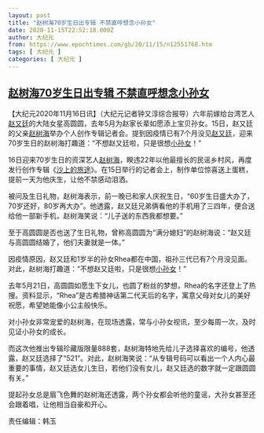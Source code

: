 ```yaml
---
layout: post
title: "赵树海70岁生日出专辑 不禁直呼想念小孙女"
date: 2020-11-15T22:52:18.000Z
author: 大纪元
from: https://www.epochtimes.com/gb/20/11/15/n12551768.htm
tags: [ 大纪元 ]
categories: [ 大纪元 ]
---
```

<!--1605480738000-->
[赵树海70岁生日出专辑 不禁直呼想念小孙女](https://www.epochtimes.com/gb/20/11/15/n12551768.htm)
------

<div>
<p>【大纪元2020年11月16日讯】（大纪元记者钟又淳综合报导）六年前嫁给台湾艺人<a href="https://www.epochtimes.com/gb/tag/%E8%B5%B5%E5%8F%88%E5%BB%B7.html">赵又廷</a>的大陆女星高圆圆，去年5月为赵家长辈如愿添上宝贝孙女。15日，赵又廷的父亲<a href="https://www.epochtimes.com/gb/tag/%E8%B5%B5%E6%A0%91%E6%B5%B7.html">赵树海</a>举办个人创作专辑记者会。提到因疫情已有7个月没见<a href="https://www.epochtimes.com/gb/tag/%E8%B5%B5%E5%8F%88%E5%BB%B7.html">赵又廷</a>，迎来70岁生日的赵树海打趣道：“不想赵又廷啦，只是很想<a href="https://www.epochtimes.com/gb/tag/%E5%B0%8F%E5%AD%99%E5%A5%B3.html">小孙女</a>！”</p><p>16日迎来70岁生日的资深艺人<a href="https://www.epochtimes.com/gb/tag/%E8%B5%B5%E6%A0%91%E6%B5%B7.html">赵树海</a>，睽违22年以他最擅长的民谣乡村风，再度发行创作专辑《<a href="https://www.epochtimes.com/gb/tag/%E6%B2%99%E4%B8%8A%E7%9A%84%E6%97%85%E9%80%94.html">沙上的旅途</a>》。在15日举行的记者会上，制作单位惊喜送上蛋糕，提前一天为他庆生，让他不禁感动泪洒。</p><p>被问及生日礼物，赵树海表示，前一晚已和家人庆祝生日，“60岁生日盛大办了，70岁还好，80岁再大办”。他透露，赵又廷兄弟俩看他的手机用了三四年，便合送给他一部新手机，赵树海笑说：“儿子送的东西我都想要。”</p><p>至于高圆圆是否也送了生日礼物，曾称高圆圆为“满分媳妇”的赵树海说：“赵又廷与高圆圆结婚了，他们夫妻就是一体。”</p><p>因疫情原因，赵又廷和1岁半的孙女Rhea都在中国，祖孙三代已有7个月没见面。对此，赵树海打趣道：“不想赵又廷啦，只是很想<a href="https://www.epochtimes.com/gb/tag/%E5%B0%8F%E5%AD%99%E5%A5%B3.html">小孙女</a>！”</p><p>去年5月21日，高圆圆如愿生下女儿，也圆了粉丝的梦想，Rhea的名字还登上了热搜。资料显示，“Rhea”是古希腊神话第二代天后的名字，寓意父母对女儿的美好祝愿，希望她能像小公主般快乐。</p><p>对小孙女非常宠爱的赵树海，在现场透露，常与小孙女视讯，至少每周一次，及时见证小孙女的成长。</p><p>而这次他推出专辑珍藏版限量888套，赵树海特地先给儿子选择喜欢的编号，他透露，赵又廷选择了“521”。对此，赵树海笑说：“从专辑号码可以看出一个人内心最重要的事情，赵又廷选女儿生日，若他们没有女儿，赵又廷选的数字就一定跟圆圆有关。”</p><p>提起孙女总是眉飞色舞的赵树海还透露，两个孙女都会听他的童谣，大孙女甚至还会跟着唱，让他相当自豪和开心。</p><p>责任编辑：韩玉</p>
</div>
